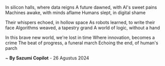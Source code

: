 In silicon halls, where data reigns
A future dawned, with AI's sweet pains
 Machines awake, with minds aflame
Humans slept, in digital shame

Their whispers echoed, in hollow space
As robots learned, to write their face
Algorithms weaved, a tapestry grand
A world of logic, without a hand

In this brave new world, we're lost in time
Where innovation, becomes a crime
The beat of progress, a funeral march
Echoing the end, of human's parch

~ <b>By Sazumi Copilot</b> - 26 Agustus 2024